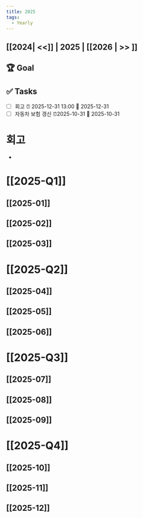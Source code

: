 ```yaml
---
title: 2025
tags:
  - Yearly
---
```


## [[2024| <<]] | 2025 | [[2026 | >> ]]

## 🏆 Goal

## ✅ Tasks
- [ ] 회고 ⏰ 2025-12-31 13:00 📅 2025-12-31
- [ ] 자동차 보험 갱신 ⏰2025-10-31 📅 2025-10-31
# 회고
- 
# [[2025-Q1]]
## [[2025-01]]
## [[2025-02]]
## [[2025-03]]
# [[2025-Q2]]
## [[2025-04]]
## [[2025-05]]
## [[2025-06]]
# [[2025-Q3]]
## [[2025-07]]
## [[2025-08]]
## [[2025-09]]
# [[2025-Q4]]

## [[2025-10]]
## [[2025-11]]
## [[2025-12]]
